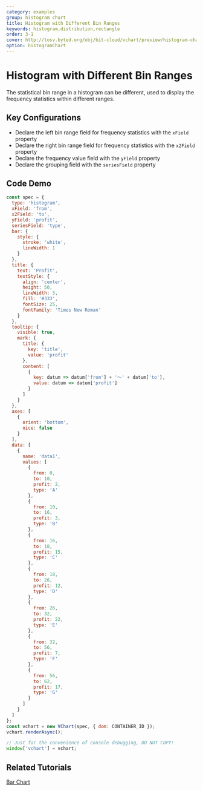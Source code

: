 ```yaml
---
category: examples
group: histogram chart
title: Histogram with Different Bin Ranges
keywords: histogram,distribution,rectangle
order: 3-1
cover: http://tosv.byted.org/obj/bit-cloud/vchart/preview/histogram-chart/histogram-different-bin.png
option: histogramChart
---
```


# Histogram with Different Bin Ranges

The statistical bin range in a histogram can be different, used to display the frequency statistics within different ranges.

## Key Configurations

- Declare the left bin range field for frequency statistics with the `xField` property
- Declare the right bin range field for frequency statistics with the `x2Field` property
- Declare the frequency value field with the `yField` property
- Declare the grouping field with the `seriesField` property

## Code Demo

```javascript livedemo
const spec = {
  type: 'histogram',
  xField: 'from',
  x2Field: 'to',
  yField: 'profit',
  seriesField: 'type',
  bar: {
    style: {
      stroke: 'white',
      lineWidth: 1
    }
  },
  title: {
    text: 'Profit',
    textStyle: {
      align: 'center',
      height: 50,
      lineWidth: 3,
      fill: '#333',
      fontSize: 25,
      fontFamily: 'Times New Roman'
    }
  },
  tooltip: {
    visible: true,
    mark: {
      title: {
        key: 'title',
        value: 'profit'
      },
      content: [
        {
          key: datum => datum['from'] + '～' + datum['to'],
          value: datum => datum['profit']
        }
      ]
    }
  },
  axes: [
    {
      orient: 'bottom',
      nice: false
    }
  ],
  data: [
    {
      name: 'data1',
      values: [
        {
          from: 0,
          to: 10,
          profit: 2,
          type: 'A'
        },
        {
          from: 10,
          to: 16,
          profit: 3,
          type: 'B'
        },
        {
          from: 16,
          to: 18,
          profit: 15,
          type: 'C'
        },
        {
          from: 18,
          to: 26,
          profit: 12,
          type: 'D'
        },
        {
          from: 26,
          to: 32,
          profit: 22,
          type: 'E'
        },
        {
          from: 32,
          to: 56,
          profit: 7,
          type: 'F'
        },
        {
          from: 56,
          to: 62,
          profit: 17,
          type: 'G'
        }
      ]
    }
  ]
};
const vchart = new VChart(spec, { dom: CONTAINER_ID });
vchart.renderAsync();

// Just for the convenience of console debugging, DO NOT COPY!
window['vchart'] = vchart;
```

## Related Tutorials

[Bar Chart](link)